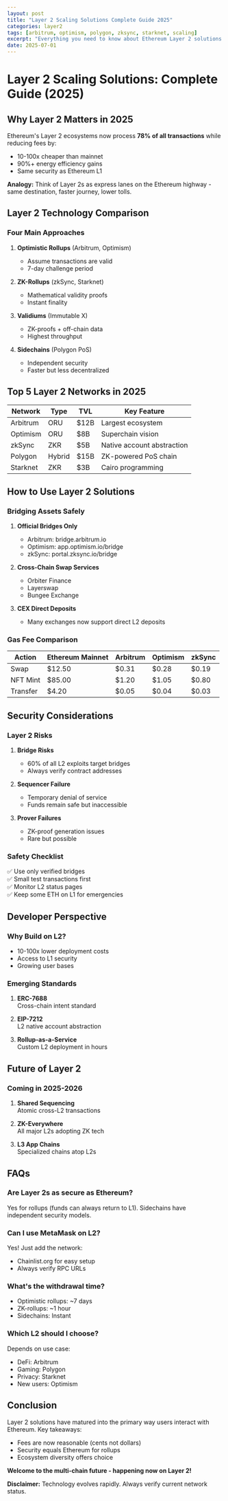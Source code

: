 ```yaml
---
layout: post
title: "Layer 2 Scaling Solutions Complete Guide 2025"
categories: layer2
tags: [arbitrum, optimism, polygon, zksync, starknet, scaling]
excerpt: "Everything you need to know about Ethereum Layer 2 solutions in 2025 - how they work, key differences, and how to bridge assets safely."
date: 2025-07-01
---
```


# Layer 2 Scaling Solutions: Complete Guide (2025)

## Why Layer 2 Matters in 2025

Ethereum's Layer 2 ecosystems now process ​**78% of all transactions** while reducing fees by:

- 10-100x cheaper than mainnet
- 90%+ energy efficiency gains
- Same security as Ethereum L1

**Analogy:** Think of Layer 2s as express lanes on the Ethereum highway - same destination, faster journey, lower tolls.

## Layer 2 Technology Comparison

### Four Main Approaches

1. ​**Optimistic Rollups** (Arbitrum, Optimism)
   - Assume transactions are valid
   - 7-day challenge period

2. ​**ZK-Rollups** (zkSync, Starknet)
   - Mathematical validity proofs
   - Instant finality

3. ​**Validiums** (Immutable X)
   - ZK-proofs + off-chain data
   - Highest throughput

4. ​**Sidechains** (Polygon PoS)
   - Independent security
   - Faster but less decentralized

## Top 5 Layer 2 Networks in 2025

| Network | Type | TVL | Key Feature |
|---------|------|-----|-------------|
| Arbitrum | ORU | $12B | Largest ecosystem |
| Optimism | ORU | $8B | Superchain vision |
| zkSync | ZKR | $5B | Native account abstraction |
| Polygon | Hybrid | $15B | ZK-powered PoS chain |
| Starknet | ZKR | $3B | Cairo programming |

## How to Use Layer 2 Solutions

### Bridging Assets Safely

1. ​**Official Bridges Only**
   - Arbitrum: bridge.arbitrum.io
   - Optimism: app.optimism.io/bridge
   - zkSync: portal.zksync.io/bridge

2. ​**Cross-Chain Swap Services**
   - Orbiter Finance
   - Layerswap
   - Bungee Exchange

3. ​**CEX Direct Deposits**
   - Many exchanges now support direct L2 deposits

### Gas Fee Comparison

| Action | Ethereum Mainnet | Arbitrum | Optimism | zkSync |
|--------|------------------|----------|----------|--------|
| Swap | $12.50 | $0.31 | $0.28 | $0.19 |
| NFT Mint | $85.00 | $1.20 | $1.05 | $0.80 |
| Transfer | $4.20 | $0.05 | $0.04 | $0.03 |

## Security Considerations

### Layer 2 Risks

1. ​**Bridge Risks**  
   - 60% of all L2 exploits target bridges
   - Always verify contract addresses

2. ​**Sequencer Failure**  
   - Temporary denial of service
   - Funds remain safe but inaccessible

3. ​**Prover Failures**  
   - ZK-proof generation issues
   - Rare but possible

### Safety Checklist
✅ Use only verified bridges  
✅ Small test transactions first  
✅ Monitor L2 status pages  
✅ Keep some ETH on L1 for emergencies  

## Developer Perspective

### Why Build on L2?

- 10-100x lower deployment costs
- Access to L1 security
- Growing user bases

### Emerging Standards

1. ​**ERC-7688**  
   Cross-chain intent standard

2. ​**EIP-7212**  
   L2 native account abstraction

3. ​**Rollup-as-a-Service**  
   Custom L2 deployment in hours

## Future of Layer 2

### Coming in 2025-2026

1. ​**Shared Sequencing**  
   Atomic cross-L2 transactions

2. ​**ZK-Everywhere**  
   All major L2s adopting ZK tech

3. ​**L3 App Chains**  
   Specialized chains atop L2s

## FAQs

### Are Layer 2s as secure as Ethereum?
Yes for rollups (funds can always return to L1). Sidechains have independent security models.

### Can I use MetaMask on L2?
Yes! Just add the network:
- Chainlist.org for easy setup
- Always verify RPC URLs

### What's the withdrawal time?
- Optimistic rollups: ~7 days
- ZK-rollups: ~1 hour
- Sidechains: Instant

### Which L2 should I choose?
Depends on use case:
- DeFi: Arbitrum
- Gaming: Polygon
- Privacy: Starknet
- New users: Optimism

## Conclusion

Layer 2 solutions have matured into the primary way users interact with Ethereum. Key takeaways:

- Fees are now reasonable (cents not dollars)
- Security equals Ethereum for rollups
- Ecosystem diversity offers choice

**Welcome to the multi-chain future - happening now on Layer 2!**

**Disclaimer:** Technology evolves rapidly. Always verify current network status.
